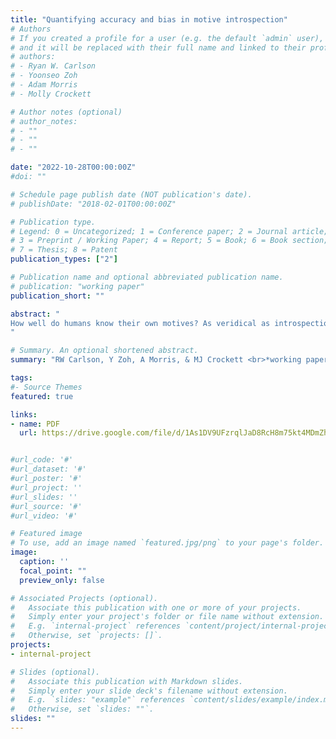 ```yaml
---
title: "Quantifying accuracy and bias in motive introspection"
# Authors
# If you created a profile for a user (e.g. the default `admin` user), write the username (folder name) here 
# and it will be replaced with their full name and linked to their profile.
# authors:
# - Ryan W. Carlson
# - Yoonseo Zoh
# - Adam Morris
# - Molly Crockett

# Author notes (optional)
# author_notes:
# - ""
# - ""
# - ""

date: "2022-10-28T00:00:00Z"
#doi: ""

# Schedule page publish date (NOT publication's date).
# publishDate: "2018-02-01T00:00:00Z"

# Publication type.
# Legend: 0 = Uncategorized; 1 = Conference paper; 2 = Journal article;
# 3 = Preprint / Working Paper; 4 = Report; 5 = Book; 6 = Book section;
# 7 = Thesis; 8 = Patent
publication_types: ["2"]

# Publication name and optional abbreviated publication name.
# publication: "working paper"
publication_short: ""

abstract: "
How well do humans know their own motives? As veridical as introspection might seem, many scientists question subjective reports on motives, deeming them biased, inaccurate, and no more revealing than inferences made by outside observers. Such concerns about introspection are often cited, but less often tested. Here we present an approach for modeling introspective accuracy and bias. Across five experiments (N= 2191), we systematically compare people’s subjective reports of how much they want different outcomes to the preferences revealed by their actual choices. To probe biases, we compare a choice domain which typically features self-image concerns (reporting prosocial motivation) with one which does not (reporting nonsocial motives; Experiments 1a & 1b). To test for an insider advantage in introspective accuracy, we examine how accurately paired observers infer deciders’ motives before and after viewing their choices relative to deciders (Experiment 2). Finally, to probe whether subjective reports capture dynamic changes in motives, we examine introspective accuracy before and after experimentally shifting people’s social preferences (Experiments 3a & 3b). Across all studies, we find evidence of robust introspective accuracy. Subjective reports of motives not only exceed chance and inferences made by observers, but also accurately adjust when preferences change. We see such accuracy despite also detecting a bias: individuals whose motives violate their own standards tend to distort their level of prosocial motivation. By developing a method for probing the precision of motive introspection, this work challenges assumptions about its inherent unreliability—highlighting the value of integrating subjective reports into models of human decision-making.
"

# Summary. An optional shortened abstract.
summary: "RW Carlson, Y Zoh, A Morris, & MJ Crockett <br>*working paper* "

tags:
#- Source Themes
featured: true

links:
- name: PDF
  url: https://drive.google.com/file/d/1As1DV9UFzrqlJaD8RcH8m75kt4MDmZhr/view?usp=share_link


#url_code: '#'
#url_dataset: '#'
#url_poster: '#'
#url_project: ''
#url_slides: ''
#url_source: '#'
#url_video: '#'

# Featured image
# To use, add an image named `featured.jpg/png` to your page's folder. 
image:
  caption: ''
  focal_point: ""
  preview_only: false

# Associated Projects (optional).
#   Associate this publication with one or more of your projects.
#   Simply enter your project's folder or file name without extension.
#   E.g. `internal-project` references `content/project/internal-project/index.md`.
#   Otherwise, set `projects: []`.
projects:
- internal-project

# Slides (optional).
#   Associate this publication with Markdown slides.
#   Simply enter your slide deck's filename without extension.
#   E.g. `slides: "example"` references `content/slides/example/index.md`.
#   Otherwise, set `slides: ""`.
slides: ""
---
```


